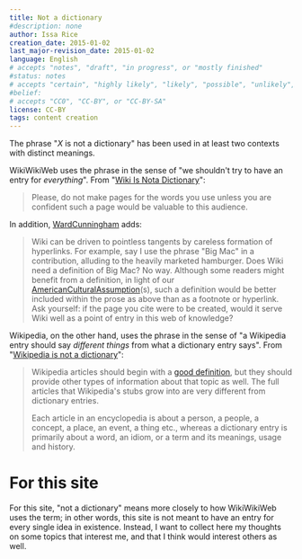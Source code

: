 ```yaml
---
title: Not a dictionary
#description: none
author: Issa Rice
creation_date: 2015-01-02
last_major-revision_date: 2015-01-02
language: English
# accepts "notes", "draft", "in progress", or "mostly finished"
#status: notes
# accepts "certain", "highly likely", "likely", "possible", "unlikely", "highly unlikely", "remote", "impossible", "log", "emotional", or "fiction"
#belief: 
# accepts "CC0", "CC-BY", or "CC-BY-SA"
license: CC-BY
tags: content creation
---
```


The phrase "*X* is not a dictionary" has been used in at least two contexts with distinct meanings.

WikiWikiWeb uses the phrase in the sense of "we shouldn't try to have an entry for *everything*".
From "[Wiki Is Nota Dictionary](http://c2.com/cgi/wiki?WikiIsNotaDictionary)":

> Please, do not make pages for the words you use unless you are confident
> such a page would be valuable to this audience.

In addition, [WardCunningham](http://c2.com/cgi/wiki?WardCunningham) adds:

> Wiki can be driven to pointless tangents by careless formation of
> hyperlinks. For example, say I use the phrase "Big Mac" in a
> contribution, alluding to the heavily marketed hamburger. Does Wiki need
> a definition of Big Mac? No way. Although some readers might benefit
> from a definition, in light of our
> [AmericanCulturalAssumption](http://c2.com/cgi/wiki?AmericanCulturalAssumption)(s),
> such a definition would be better included within the prose as above
> than as a footnote or hyperlink. Ask yourself: if the page you cite were
> to be created, would it serve Wiki well as a point of entry in this web
> of knowledge?

Wikipedia, on the other hand, uses the phrase in the sense of "a Wikipedia entry should say *different things* from what a dictionary entry says".
From "[Wikipedia is not a dictionary](https://en.wikipedia.org/wiki/Wikipedia:Wikipedia_is_not_a_dictionary)":

> Wikipedia articles should begin with a [good definition](https://en.wikipedia.org/wiki/Wikipedia:GOODDEF "Wikipedia:GOODDEF"),
> but they should provide other types of information about that topic as
> well. The full articles that Wikipedia's stubs grow into are very
> different from dictionary entries.
>
> Each article in an encyclopedia is about a person, a people, a concept,
> a place, an event, a thing etc., whereas a dictionary entry is primarily
> about a word, an idiom, or a term and its meaning*s*, usage and history.


# For this site

For this site, "not a dictionary" means more closely to how WikiWikiWeb uses the term; in other words, this site is not meant to have an entry for every single idea in existence.
Instead, I want to collect here my thoughts on some topics that interest me, and that I think would interest others as well.

